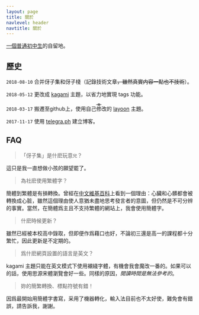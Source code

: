 ```yaml
---
layout: page
title: 關於
navlevel: header
navtitle: 關於
---
```

[一個普通初中生](https://inchei.github.io)的自留地。

## 歷史
``2018-08-10`` 合并伢子集和伢子棧（記錄技術文章<s>，雖然真實内容一點也不技術</s>）。

``2018-05-12`` 更改成 <a href="https://github.com/kamikat/jekyll-theme-kagami">kagami</a> 主題，以省力地實現 tags 功能。

``2018-03-17`` 搬遷至github上，使用自己<ruby>修<rp>（</rp><rt><del>魔</del></rt><rp>）</rp></ruby>改的 <a href="https://github.com/poole/lanyon">layoon</a> 主題。

``2017-11-17`` 使用 <a href="https://telegra.ph">telegra.ph</a> 建立博客。

## FAQ
> 「伢子集」是什麽玩意<small>兒</small>？

這只是我一直想做小孩的願望罷了。

> 為社麽使用繁體字？

簡體到繁體是有損轉換。曾經在[中文維基百科](https://zh.wikipedia.org)上看到一個理由：心臟和心髒都會被轉換成<span lang="zh-Hans">心脏</span>，雖然這個理由使人意猶未盡地思考發言者的意圖，但仍然是不可分辨的事實。當然，在簡體爲主且不支持繁體的網站上，我會使用簡體字。

> 什麽時候更新？

雖然已經被本校高中錄取，但即便作爲藉口也好，不論初三還是高一的課程都十分繁忙，因此更新是不定期的。

> 爲什麽網頁設置的語言是英文？

kagami 主題只能在英文模式下使用襯綫字體，有機會我會魔改一番的。如果可以的話，使用思源宋體瀏覽會好一些。同樣的原因，<em>閱讀時間是無法參考的</em>。

> 妳的簡繁轉換、標點符號有錯！

因爲最開始用簡體字書寫，采用了機器轉化，輸入法目前也不太好使，難免會有錯誤，請告訴我，謝謝。